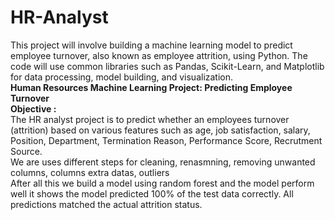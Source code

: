 # HR-Analyst<br>
This project will involve building a machine learning model to predict employee turnover, also known as employee attrition, using Python. The code will use common libraries such as Pandas, Scikit-Learn, and Matplotlib for data processing, model building, and visualization.<br>
<B>Human Resources Machine Learning Project: Predicting Employee Turnover</B><br>
<B>Objective : </B><br>
The HR analyst project is  to predict whether an employees turnover (attrition) based on various  features such as age, job satisfaction, salary, Position, Department, Termination Reason, Performance Score, Recrutment Source.<br>
We are uses different steps for cleaning, renasmning, removing unwanted columns, columns extra datas, outliers<br>
After all this we build a model using random forest and the model perform well it shows  the model predicted 100% of the test data correctly. All predictions matched the actual attrition status.
